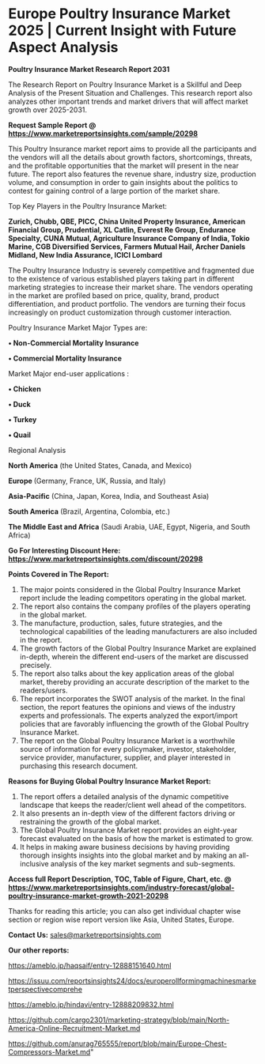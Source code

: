 # Europe Poultry Insurance Market 2025 | Current Insight with Future Aspect Analysis

<strong>Poultry Insurance Market Research Report 2031</strong>

The Research Report on Poultry Insurance Market is a Skillful and Deep Analysis of the Present Situation and Challenges. This research report also analyzes other important trends and market drivers that will affect market growth over 2025-2031.

<strong>Request Sample Report @ <a href=https://www.marketreportsinsights.com/sample/20298>https://www.marketreportsinsights.com/sample/20298</a></strong>

This Poultry Insurance market report aims to provide all the participants and the vendors will all the details about growth factors, shortcomings, threats, and the profitable opportunities that the market will present in the near future. The report also features the revenue share, industry size, production volume, and consumption in order to gain insights about the politics to contest for gaining control of a large portion of the market share.

Top Key Players in the Poultry Insurance Market:

<strong>Zurich, Chubb, QBE, PICC, China United Property Insurance, American Financial Group, Prudential, XL Catlin, Everest Re Group, Endurance Specialty, CUNA Mutual, Agriculture Insurance Company of India, Tokio Marine, CGB Diversified Services, Farmers Mutual Hail, Archer Daniels Midland, New India Assurance, ICICI Lombard</strong>

The Poultry Insurance Industry is severely competitive and fragmented due to the existence of various established players taking part in different marketing strategies to increase their market share. The vendors operating in the market are profiled based on price, quality, brand, product differentiation, and product portfolio. The vendors are turning their focus increasingly on product customization through customer interaction.

Poultry Insurance Market Major Types are:

<strong>• Non-Commercial Mortality Insurance

• Commercial Mortality Insurance</strong>

Market Major end-user applications :

<strong>• Chicken

• Duck

• Turkey

• Quail</strong>

Regional Analysis

</u><strong><b>North America</b></strong> (the United States, Canada, and Mexico)

<strong><b>Europe </b></strong>(Germany, France, UK, Russia, and Italy)

<strong><b>Asia-Pacific</b></strong> (China, Japan, Korea, India, and Southeast Asia)

<strong><b>South America</b></strong> (Brazil, Argentina, Colombia, etc.)

<strong><b>The Middle East and Africa</b></strong> (Saudi Arabia, UAE, Egypt, Nigeria, and South Africa)

<strong>Go For Interesting Discount Here: <a href=https://www.marketreportsinsights.com/discount/20298>https://www.marketreportsinsights.com/discount/20298</a></strong>

<strong>Points Covered in The Report:</strong>
<ol>
  <li>The major points considered in the Global Poultry Insurance Market report include the leading competitors operating in the global market.</li>
  <li>The report also contains the company profiles of the players operating in the global market.</li>
  <li>The manufacture, production, sales, future strategies, and the technological capabilities of the leading manufacturers are also included in the report.</li>
  <li>The growth factors of the Global Poultry Insurance Market are explained in-depth, wherein the different end-users of the market are discussed precisely.</li>
  <li>The report also talks about the key application areas of the global market, thereby providing an accurate description of the market to the readers/users.</li>
  <li>The report incorporates the SWOT analysis of the market. In the final section, the report features the opinions and views of the industry experts and professionals. The experts analyzed the export/import policies that are favorably influencing the growth of the Global Poultry Insurance Market.</li>
  <li>The report on the Global Poultry Insurance Market is a worthwhile source of information for every policymaker, investor, stakeholder, service provider, manufacturer, supplier, and player interested in purchasing this research document.</li>
</ol>
<strong>Reasons for Buying Global Poultry Insurance Market Report:</strong>

<ol>
  <li>The report offers a detailed analysis of the dynamic competitive landscape that keeps the reader/client well ahead of the competitors.</li>
  <li>It also presents an in-depth view of the different factors driving or restraining the growth of the global market.</li>
  <li>The Global Poultry Insurance Market report provides an eight-year forecast evaluated on the basis of how the market is estimated to grow.</li>
  <li>It helps in making aware business decisions by having providing thorough insights insights into the global market and by making an all-inclusive analysis of the key market segments and sub-segments.</li>
</ol>
<strong>Access full Report Description, TOC, Table of Figure, Chart, etc. @ <a href=https://www.marketreportsinsights.com/industry-forecast/global-poultry-insurance-market-growth-2021-20298>https://www.marketreportsinsights.com/industry-forecast/global-poultry-insurance-market-growth-2021-20298</a></strong>


Thanks for reading this article; you can also get individual chapter wise section or region wise report version like Asia, United States, Europe.

<strong>Contact Us:</strong>
sales@marketreportsinsights.com

<strong>Our other reports:</strong>

<a href=https://ameblo.jp/haqsaif/entry-12888151640.html>https://ameblo.jp/haqsaif/entry-12888151640.html</a>

<a href=https://issuu.com/reportsinsights24/docs/europerollformingmachinesmarketperspectivecomprehe>https://issuu.com/reportsinsights24/docs/europerollformingmachinesmarketperspectivecomprehe</a>

<a href=https://ameblo.jp/hindavi/entry-12888209832.html>https://ameblo.jp/hindavi/entry-12888209832.html</a>

<a href=https://github.com/cargo2301/marketing-strategy/blob/main/North-America-Online-Recruitment-Market.md>https://github.com/cargo2301/marketing-strategy/blob/main/North-America-Online-Recruitment-Market.md</a>

<a href=https://github.com/anurag765555/report/blob/main/Europe-Chest-Compressors-Market.md>https://github.com/anurag765555/report/blob/main/Europe-Chest-Compressors-Market.md</a>"
